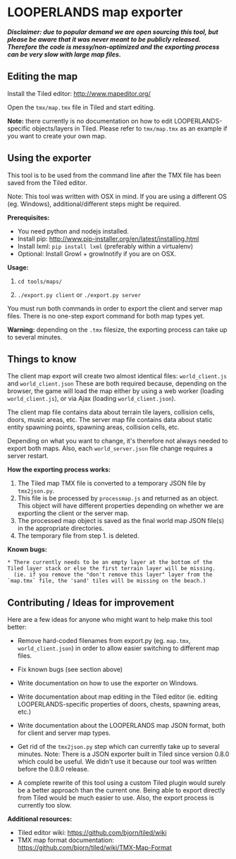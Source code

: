 LOOPERLANDS map exporter
=========================

***Disclaimer: due to popular demand we are open sourcing this tool, but please be aware that it was never meant to be publicly released. Therefore the code is messy/non-optimized and the exporting process can be very slow with large map files.***


Editing the map
---------------

Install the Tiled editor: http://www.mapeditor.org/

Open the `tmx/map.tmx` file in Tiled and start editing.

**Note:** there currently is no documentation on how to edit LOOPERLANDS-specific objects/layers in Tiled. Please refer to `tmx/map.tmx` as an example if you want to create your own map.


Using the exporter
------------------

This tool is to be used from the command line after the TMX file has been saved from the Tiled editor.

Note: This tool was written with OSX in mind. If you are using a different OS (eg. Windows), additional/different steps might be required.

**Prerequisites:**

- You need python and nodejs installed.
- Install pip: http://www.pip-installer.org/en/latest/installing.html
- Install lxml: `pip install lxml` (preferably within a virtualenv)
- Optional: Install Growl + growlnotify if you are on OSX.

**Usage:**

1. `cd tools/maps/`

2. `./export.py client` or `./export.py server`

You must run both commands in order to export the client and server map files. There is no one-step export command for both map types yet.

**Warning:** depending on the `.tmx` filesize, the exporting process can take up to several minutes.


Things to know
--------------

The client map export will create two almost identical files: `world_client.js` and `world_client.json`
These are both required because, depending on the browser, the game will load the map either by using a web worker (loading `world_client.js`), or via Ajax (loading `world_client.json`).

The client map file contains data about terrain tile layers, collision cells, doors, music areas, etc.
The server map file contains data about static entity spawning points, spawning areas, collision cells, etc.

Depending on what you want to change, it's therefore not always needed to export both maps. Also, each `world_server.json` file change requires a server restart.

**How the exporting process works:**

1. The Tiled map TMX file is converted to a temporary JSON file by `tmx2json.py`.
2. This file is be processed by `processmap.js` and returned as an object. This object will have different properties depending on whether we are exporting the client or the server map.
3. The processed map object is saved as the final world map JSON file(s) in the appropriate directories.
4. The temporary file from step 1. is deleted.


**Known bugs:**
 
    * There currently needs to be an empty layer at the bottom of the Tiled layer stack or else the first terrain layer will be missing.
      (ie. if you remove the "don't remove this layer" layer from the `map.tmx` file, the 'sand' tiles will be missing on the beach.)
    

Contributing / Ideas for improvement
------------------------------------

Here are a few ideas for anyone who might want to help make this tool better:

- Remove hard-coded filenames from export.py (eg. `map.tmx`, `world_client.json`) in order to allow easier switching to different map files.

- Fix known bugs (see section above)

- Write documentation on how to use the exporter on Windows.

- Write documentation about map editing in the Tiled editor (ie. editing LOOPERLANDS-specific properties of doors, chests, spawning areas, etc.)

- Write documentation about the LOOPERLANDS map JSON format, both for client and server map types.

- Get rid of the `tmx2json.py` step which can currently take up to several minutes. Note: There is a JSON exporter built in Tiled since version 0.8.0 which could be useful. We didn't use it because our tool was written before the 0.8.0 release.

- A complete rewrite of this tool using a custom Tiled plugin would surely be a better approach than the current one. Being able to export directly from Tiled would be much easier to use. Also, the export process is currently too slow.


**Additional resources:**

- Tiled editor wiki: https://github.com/bjorn/tiled/wiki
- TMX map format documentation: https://github.com/bjorn/tiled/wiki/TMX-Map-Format

